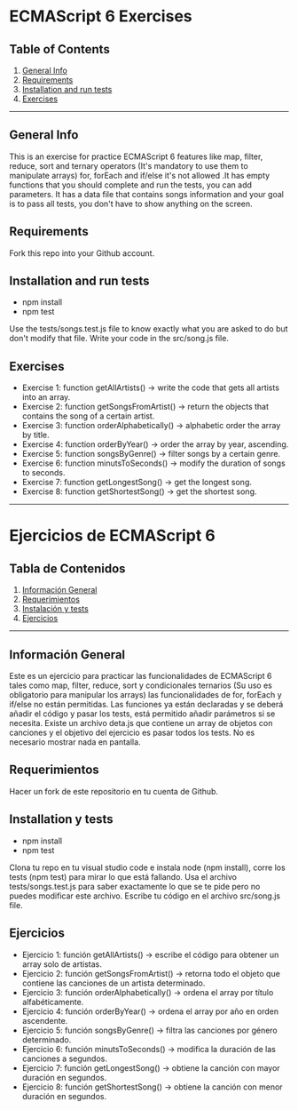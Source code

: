 ECMAScript 6 Exercises
======================

## Table of Contents
1. [General Info](#general-info)
2. [Requirements](#requirements)
3. [Installation and run tests](#installation)
4. [Exercises](#exercises)

***
## General Info

This is an exercise for practice ECMAScript 6 features like map, filter, reduce, sort and ternary operators (It's mandatory to use them to manipulate arrays) for, forEach and if/else it's not allowed .It has empty functions that you should complete and run the tests, you can add parameters. It has a data file that contains songs information and your goal is to pass all tests, you don't have to show anything on the screen.

## Requirements
Fork this repo into your Github account.

## Installation and run tests
- npm install
- npm test

Use the tests/songs.test.js file to know exactly what you are asked to do but don't modify that file. Write your code in the src/song.js file.

## Exercises

- Exercise 1: function getAllArtists() -> write the code that gets all artists into an array.
- Exercise 2: function getSongsFromArtist() -> return the objects that contains the song of a certain artist. 
- Exercise 3: function orderAlphabetically() ->  alphabetic order the array by title.
- Exercise 4: function orderByYear() -> order the array by year, ascending.
- Exercise 5: function songsByGenre() -> filter songs by a certain genre.
- Exercise 6: function minutsToSeconds() -> modify the duration of songs to seconds.
- Exercise 7: function getLongestSong() -> get the longest song.
- Exercise 8: function getShortestSong() -> get the shortest song.



***


Ejercicios de ECMAScript 6 
==========================

## Tabla de Contenidos
1. [Información General](#información-general)
2. [Requerimientos](#requerimientos)
3. [Instalación y tests](#instalación-y-tests)
4. [Ejercicios](#ejercicios)

***
## Información General

Este es un ejercicio para practicar las funcionalidades de ECMAScript 6 tales como map, filter, reduce, sort y condicionales ternarios (Su uso es obligatorio para manipular los arrays) las funcionalidades de for, forEach y if/else no están permitidas. Las funciones ya están declaradas y se deberá añadir el código y pasar los tests, está permitido añadir parámetros si se necesita. Existe un archivo deta.js que contiene un array de objetos con canciones y el objetivo del ejercicio es pasar todos los tests. No es necesario mostrar nada en pantalla.

## Requerimientos
Hacer un fork de este repositorio en tu cuenta de Github.

## Installation y tests
- npm install
- npm test

Clona tu repo en tu visual studio code e instala node (npm install), corre los tests (npm test) para mirar lo que está fallando.
Usa el archivo tests/songs.test.js para saber exactamente lo que se te pide pero no puedes modificar este archivo. Escribe tu código en el archivo src/song.js file.

## Ejercicios

- Ejercicio 1: función getAllArtists() -> escribe el código para obtener un array solo de artistas.
- Ejercicio 2: función getSongsFromArtist() -> retorna todo el objeto que contiene las canciones de un artista determinado.
- Ejercicio 3: función orderAlphabetically() -> ordena el array por título alfabéticamente.
- Ejercicio 4: función orderByYear() -> ordena el array por año en orden ascendente.
- Ejercicio 5: función songsByGenre() -> filtra las canciones por género determinado.
- Ejercicio 6: función minutsToSeconds() -> modifica la duración de las canciones a segundos.
- Ejercicio 7: función getLongestSong() -> obtiene la canción con mayor duración en segundos.
- Ejercicio 8: función getShortestSong() -> obtiene la canción con menor duración en segundos.

